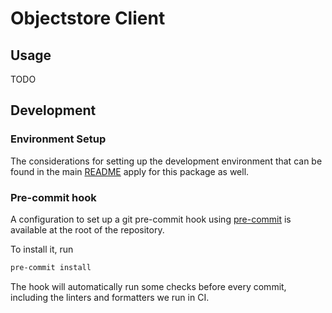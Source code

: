 # Objectstore Client

## Usage

TODO

## Development

### Environment Setup

The considerations for setting up the development environment that can be found in the main [README](../README.md) apply for this package as well.

### Pre-commit hook

A configuration to set up a git pre-commit hook using [pre-commit](https://github.com/pre-commit/pre-commit) is available at the root of the repository.

To install it, run
```sh
pre-commit install
```

The hook will automatically run some checks before every commit, including the linters and formatters we run in CI.

